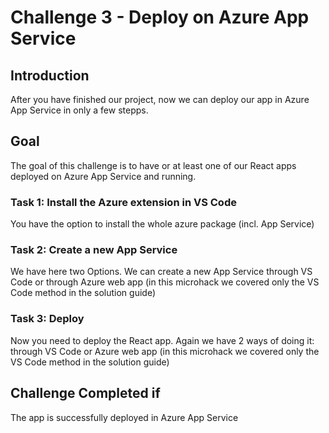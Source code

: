 # Challenge 3 - Deploy on Azure App Service

## Introduction

After you have finished our project, now we can deploy our app in Azure App Service in only a few stepps. 

## Goal 

The goal of this challenge is to have or at least one of our React apps deployed on Azure App Service and running.


### Task 1: Install the Azure extension in VS Code

You have the option to install the whole azure package (incl. App Service) 

### Task 2: Create a new App Service

We have here two Options. We can create a new App Service through VS Code or through Azure web app (in this microhack we covered only the VS Code method in the solution guide)

### Task 3: Deploy

Now you need to deploy the React app. Again we have 2 ways of doing it: through VS Code or Azure web app (in this microhack we covered only the VS Code method in the solution guide)

## Challenge Completed if

The app is successfully deployed in Azure App Service
